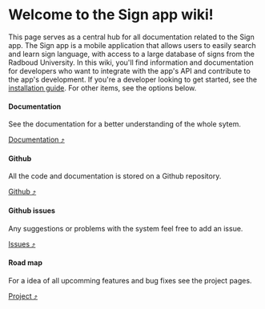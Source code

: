# Welcome to the Sign app wiki!
This page serves as a central hub for all documentation related to the Sign app.
The Sign app is a mobile application that allows users to easily search and learn sign language, with access to a large database of signs from the Radboud University.
In this wiki, you'll find information and documentation for developers who want to integrate with the app's API and contribute to the app's development.
If you're a developer looking to get started, see the [installation guide](installation_guide.md).
For other items, see the options below.

<div class="grid-container">
  <div class="grid-item">
    <div class="card">
      <div class="container">
        <h4><b>Documentation</b></h4>
        <p>See the documentation for a better understanding of the whole sytem.</p>
        <a href="documentation">Documentation &#10548;</a>
      </div>
    </div> 
  </div>
  <div class="grid-item">
    <div class="card">
      <div class="container">
        <h4><b>Github</b></h4>
        <p>All the code and documentation is stored on a Github repository.</p>
        <a href="https://github.com/Signbank/sign-app">Github &#10548;</a>
      </div>
    </div> 
  </div>
  <div class="grid-item">
    <div class="card">
      <div class="container">
        <h4><b>Github issues</b></h4>
        <p>Any suggestions or problems with the system feel free to add an issue.</p>
        <a href="https://github.com/Signbank/sign-app/issues">Issues &#10548;</a>
      </div>
    </div> 
  </div>
  <div class="grid-item">
    <div class="card">
      <div class="container">
        <h4><b>Road map</b></h4>
        <p>For a idea of all upcomming features and bug fixes see the project pages.</p>
        <a href="https://github.com/orgs/Signbank/projects/2">Project &#10548;</a>
      </div>
    </div> 
  </div>
</div>
